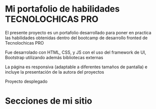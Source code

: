 # Mi portafolio de habilidades TECNOLOCHICAS PRO

El presente proyecto es un portafolio desarrollado para poner en practica las habilidades obtenidas dentro del bootcamp de desarrollo fronted de Tecnolochicas PRO

Fue desarrolado con HTML, CSS, y JS con el uso del framework de UI, Bootstrap utilizando además bibliotecas externas

La página es responsiva (adaptable a diferentes tamaños de pantalla) e incluye la presentación de la autora del proyectos

Proyecto desplegado

# Secciones de mi sitio